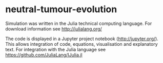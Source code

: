 # neutral-tumour-evolution

Simulation was written in the Julia technical computing language.
For download information see http://julialang.org/

The code is displayed in a Jupyter project notebook (http://jupyter.org/). This allows integration of code, equations, visualisation and explanatory text. For integration with the Julia language see https://github.com/JuliaLang/IJulia.jl
